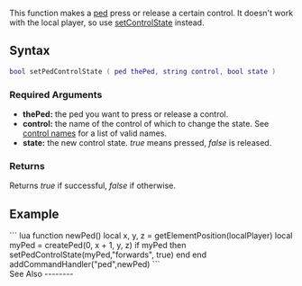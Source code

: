 This function makes a [ped](/docs/ped.md "wikilink") press or release a certain control. It doesn't work with the local player, so use [setControlState](/setControlState.md "wikilink") instead.

Syntax
------

``` lua
bool setPedControlState ( ped thePed, string control, bool state )
```

### Required Arguments

-   **thePed:** the ped you want to press or release a control.
-   **control:** the name of the control of which to change the state. See [control names](/docs/control_names.md "wikilink") for a list of valid names.
-   **state:** the new control state. *true* means pressed, *false* is released.

### Returns

Returns *true* if successful, *false* if otherwise.

Example
-------

<section name="Client" class="client" show="true">
``` lua
function newPed()
  local x, y, z = getElementPosition(localPlayer)
  local myPed = createPed(0, x + 1, y, z)
  if myPed then 
    setPedControlState(myPed,"forwards", true)
  end 
end
addCommandHandler("ped",newPed)
```

</section>
See Also
--------
